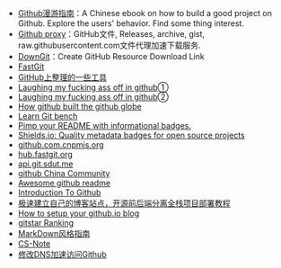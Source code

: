 - [Github漫游指南](https://github.phodal.com/)：A Chinese ebook on how to build a good project on Github. Explore the users' behavior. Find some thing interest.
- [Github proxy](https://ghproxy.com/)：GitHub文件, Releases, archive, gist, raw.githubusercontent.com文件代理加速下载服务.
- [DownGit](https://downgit.github.io/#/home)：Create GitHub Resource Download Link
- [FastGit](http://fastgit.org/)
- [GitHub上整理的一些工具](https://www.runoob.com/w3cnote/github-tools.html)
- [Laughing my fucking ass off in github](https://my.oschina.net/julyedu/blog/3100115)①
- [Laughing my fucking ass off in github](https://my.oschina.net/julyedu/blog/3100115https://blog.csdn.net/m0_37609579/article/details/103108301)②
- [How github built the github globe](https://github.blog/2020-12-21-how-we-built-the-github-globe/)
- [Learn Git bench](https://learngitbranching.js.org/?demo)
- [Pimp your README with informational badges.](https://poser.pugx.org/)
- [Shields.io: Quality metadata badges for open source projects](https://shields.io/)
- [github.com.cnpmjs.org](https://github.com.cnpmjs.org/)
- [hub.fastgit.org](https://hub.fastgit.org/)
- [api.git.sdut.me](https://api.git.sdut.me/)
- [github China Community](https://www.githubs.cn/)
- [Awesome github readme](https://www.v2ex.com/t/694579#reply65)
- [Introduction To Github](https://lab.github.com/githubtraining/introduction-to-github)
- [极速建立自己的博客站点，开源前后端分离全栈项目部署教程](https://www.v2ex.com/t/668485#reply1)
- [How to setup your github.io blog](https://keysaim.github.io/post/blog/2017-08-15-how-to-setup-your-github-io-blog/)
- [gitstar Ranking](https://gitstar-ranking.com/)
- [MarkDown风格指南](https://google.github.io/styleguide/docguide/style.html)
- [CS-Note](https://cyc2018.github.io/CS-Notes/#/)
- [修改DNS加速访问Github](https://www.uxahz.com/aicode/2019-07-08/326.html)
